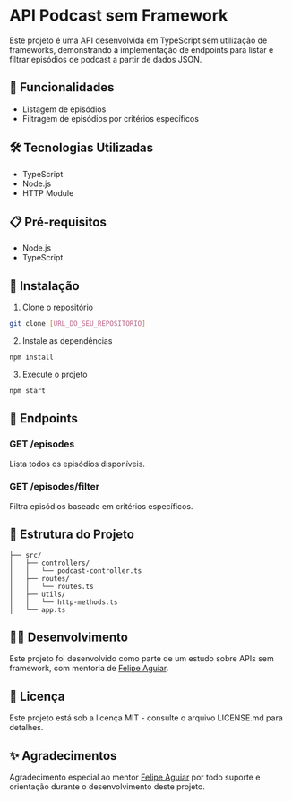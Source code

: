 # API Podcast sem Framework

Este projeto é uma API desenvolvida em TypeScript sem utilização de frameworks, demonstrando a implementação de endpoints para listar e filtrar episódios de podcast a partir de dados JSON.

## 🚀 Funcionalidades

- Listagem de episódios
- Filtragem de episódios por critérios específicos

## 🛠️ Tecnologias Utilizadas

- TypeScript
- Node.js
- HTTP Module

## 📋 Pré-requisitos

- Node.js
- TypeScript

## 🔧 Instalação

1. Clone o repositório
```bash
git clone [URL_DO_SEU_REPOSITORIO]
```

2. Instale as dependências
```bash
npm install
```

3. Execute o projeto
```bash
npm start
```

## 🎯 Endpoints

### GET /episodes
Lista todos os episódios disponíveis.

### GET /episodes/filter
Filtra episódios baseado em critérios específicos.

## 🧪 Estrutura do Projeto

```
├── src/
│   ├── controllers/
│   │   └── podcast-controller.ts
│   ├── routes/
│   │   └── routes.ts
│   ├── utils/
│   │   └── http-methods.ts
│   └── app.ts
```

## 👨‍💻 Desenvolvimento

Este projeto foi desenvolvido como parte de um estudo sobre APIs sem framework, com mentoria de [Felipe Aguiar](https://github.com/felipeAguiarCode).

## 📝 Licença

Este projeto está sob a licença MIT - consulte o arquivo LICENSE.md para detalhes.

## ✨ Agradecimentos

Agradecimento especial ao mentor [Felipe Aguiar](https://github.com/felipeAguiarCode) por todo suporte e orientação durante o desenvolvimento deste projeto.
